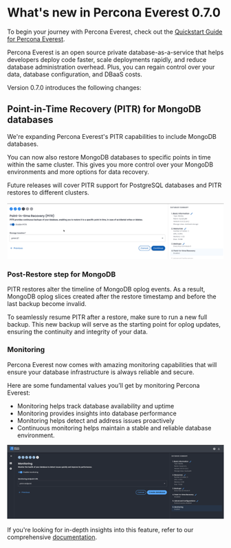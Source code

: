 # What's new in Percona Everest 0.7.0

To begin your journey with Percona Everest, check out the [Quickstart Guide for Percona Everest](../quickstart-guide/quick-install.md).

Percona Everest is an open source private database-as-a-service that helps developers deploy code faster, scale deployments rapidly, and reduce database administration overhead. Plus, you can regain control over your data, database configuration, and DBaaS costs.

Version 0.7.0 introduces the following changes:

## Point-in-Time Recovery (PITR) for MongoDB databases

We're expanding Percona Everest's PITR capabilities to include MongoDB databases.

You can now also restore MongoDB databases to specific points in time within the same cluster. This gives you more control over your MongoDB environments and more options for data recovery.

Future releases will cover PITR support for PostgreSQL databases and PITR restores to different clusters.

![Alt text](../images/PITR_Mongo.png)

### Post-Restore step for MongoDB

PITR restores alter the timeline of MongoDB oplog events. As a result, MongoDB oplog slices created after the restore timestamp and before the last backup become invalid.

To seamlessly resume PITR after a restore, make sure to run a new full backup. This new backup will serve as the starting point for oplog updates, ensuring the continuity and integrity of your data.


### Monitoring

Percona Everest now comes with amazing monitoring capabilities that will ensure your database infrastructure is always reliable and secure. 

Here are some fundamental values you’ll get by monitoring Percona Everest:

- Monitoring helps track database availability and uptime
- Monitoring provides insights into database performance
- Monitoring helps detect and address issues proactively
- Continuous monitoring helps maintain a stable and reliable database environment.

 ![!image](../images/everest_select_endpoint.png)

If you're looking for in-depth insights into this feature, refer to our comprehensive [documentation](https://docs.percona.com/everest/use/monitor_endpoints.html).